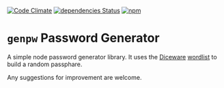 [![Code Climate](https://codeclimate.com/github/MatthewMi11er/genpw/badges/gpa.svg)](https://codeclimate.com/github/MatthewMi11er/genpw)
[![dependencies Status](https://david-dm.org/MatthewMi11er/genpw/status.svg)](https://david-dm.org/MatthewMi11er/genpw)
[![npm](https://img.shields.io/npm/v/genpw.svg?maxAge=2592000)](https://www.npmjs.com/package/genpw)

# `genpw` Password Generator

A simple node password generator library. It uses the [Diceware](http://world.std.com/~reinhold/diceware.html)
[wordlist](http://world.std.com/~reinhold/diceware8k.c) to build a random passphare.

Any suggestions for improvement are welcome.
